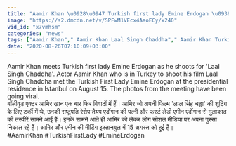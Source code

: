 ```yaml
---
title: "Aamir Khan \u0928\u0947 Turkish first lady Emine Erdogan \u0938\u0947 \u0915\u0940 \u092e\u0941\u0932\u093e\u0915\u093e\u0924, \u0935\u093f\u0935\u093e\u0926 \u092e\u0947\u0902 \u0918\u093f\u0930\u0947 Actor \u0935\u0928\u0907\u0902\u0921\u093f\u092f\u093e \u0939\u093f\u0902\u0926\u0940"
image: "https://s2.dmcdn.net/v/SPFwM1VEcx4AaoECy/x240"
vid_id: "x7vmhsm"
categories: "news"
tags: ["Aamir Khan"," Aamir Khan Laal Singh Chaddha"," Aamir Khan Turkish First Lady"]
date: "2020-08-26T07:10:09+03:00"
---
```

Aamir Khan meets Turkish first lady Emine Erdogan as he shoots for 'Laal Singh Chaddha'. Actor Aamir Khan who is in Turkey to shoot his film Laal Singh Chaddha met the Turkish First Lady Emine Erdogan at the presidential residence in Istanbul on August 15. The photos from the meeting have been going viral.  <br>बॉलीवुड एक्‍टर आमिर खान एक बार फिर विवादों में हैं। आमिर जो अपनी फिल्‍म 'लाल सिंह चड्ढा' की शूटिंग के लिए टर्की में थे, उनकी राष्‍ट्रपति रेसेप तैयप एर्दोगान की पत्‍नी और फर्स्‍ट लेडी एमीन एर्दोगान से मुलाकात की तस्‍वीरें सामने आई हैं। इनके सामने आते ही आमिर को लेकर लोग सोशल मीडिया पर अपना गुस्‍सा निकाल रहे हैं। आमिर और एमीन की मीटिंग इस्‍तानबुल में 15 अगस्‍त को हुई है।   <br>#AamirKhan #TurkishFirstLady #EmineErdogan
